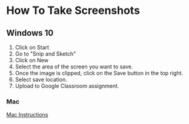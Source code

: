 # How To Take Screenshots

## Windows 10

1. Click on Start
2. Go to "Snip and Sketch"
3. Click on New
4. Select the area of the screen you want to save.
5. Once the image is clipped, click on the Save button in the top right.
6. Select save location.
7. Upload to Google Classroom assignment.

### Mac

[Mac Instructions](https://support.apple.com/en-us/HT201361)
